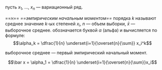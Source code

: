 пусть $x_1,\ ...,\ x_n$ — вариационный ряд.

==$\aleph$== *==эмпирическим начальным моментом==* порядка $k$ называют среднее значение $k$-ых степеней $x_i$, $n$ — объем выборки, $\bar x$ — выборочное среднее. обозначается буквой $\alpha$ (альфа) и вычисляется по формуле:
$$\alpha_k = \dfrac{1}{n} \underset{i=1}{\overset{n}{\sum}} x_i^k$$

выборочное среднее  — первый эмпирический начальный момент.

$$\bar x = \alpha_1 = \dfrac{1}{n} \underset{i=1}{\overset{n}{\sum}}x_i$$